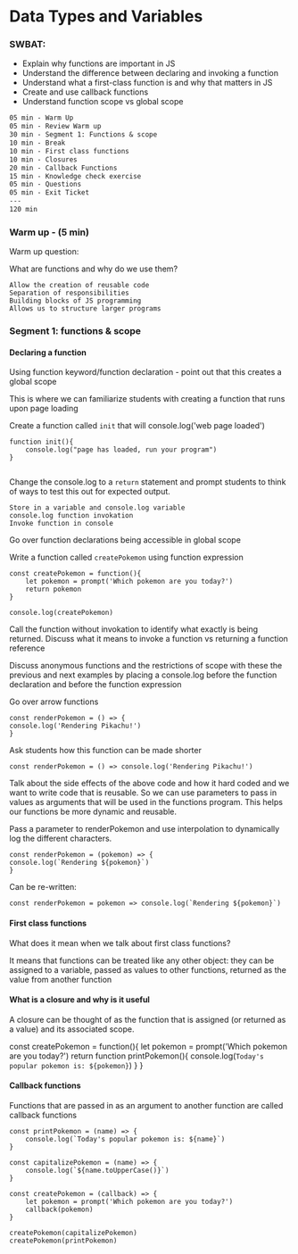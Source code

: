 # Data Types and Variables

### SWBAT:

- Explain why functions are important in JS
- Understand the difference between declaring and invoking a function
- Understand what a first-class function is and why that matters in JS
- Create and use callback functions
- Understand function scope vs global scope

```txt
05 min - Warm Up
05 min - Review Warm up
30 min - Segment 1: Functions & scope
10 min - Break
10 min - First class functions 
10 min - Closures
20 min - Callback Functions
15 min - Knowledge check exercise
05 min - Questions
05 min - Exit Ticket
---
120 min
```

### Warm up - (5 min)

Warm up question:

What are functions and why do we use them?

```
Allow the creation of reusable code
Separation of responsibilities
Building blocks of JS programming
Allows us to structure larger programs
```

### Segment 1: functions & scope

#### Declaring a function

Using function keyword/function declaration - point out that this creates a global scope

This is where we can familiarize students with creating a function that runs upon page loading 

Create a function called `init` that will console.log('web page loaded')

```
function init(){
    console.log("page has loaded, run your program")
}
 
```

Change the console.log to a `return` statement and prompt students to think of ways to test this out for expected output. 

``` 
Store in a variable and console.log variable
console.log function invokation
Invoke function in console
```

Go over function declarations being accessible in global scope

Write a function called `createPokemon` using function expression 

```
const createPokemon = function(){
    let pokemon = prompt('Which pokemon are you today?')
    return pokemon
}

console.log(createPokemon)
```

Call the function without invokation to identify what exactly is being returned. Discuss what it means to invoke a function vs returning a function reference

Discuss anonymous functions and the restrictions of scope with these the previous and next examples by placing a console.log before the function declaration and before the function expression

Go over arrow functions

```
const renderPokemon = () => {
console.log('Rendering Pikachu!')
}
```

Ask students how this function can be made shorter

```
const renderPokemon = () => console.log('Rendering Pikachu!')
```

Talk about the side effects of the above code and how it hard coded and we want to write code that is reusable. So we can use parameters to pass in values as arguments that will be used in the functions program.
This helps our functions be more dynamic and reusable.

Pass a parameter to renderPokemon and use interpolation to dynamically log the different characters.

```
const renderPokemon = (pokemon) => {
console.log(`Rendering ${pokemon}`)
}
```

Can be re-written:

```
const renderPokemon = pokemon => console.log(`Rendering ${pokemon}`)

```
#### First class functions

What does it mean when we talk about first class functions?

It means that functions can be treated like any other object: they can be assigned to a variable, passed as values to other functions, returned as the value from another function

#### What is a closure and why is it useful

A closure can be thought of as the function that is assigned (or returned as a value) and its associated scope.

const createPokemon = function(){
    let pokemon = prompt('Which pokemon are you today?')
    return function printPokemon(){
        console.log(`Today's popular pokemon is: ${pokemon}`)
    }
}

#### Callback functions

Functions that are passed in as an argument to another function are called callback functions

```
const printPokemon = (name) => {
    console.log(`Today's popular pokemon is: ${name}`)
}

const capitalizePokemon = (name) => {
    console.log(`${name.toUpperCase()}`)
}

const createPokemon = (callback) => {
    let pokemon = prompt('Which pokemon are you today?')
    callback(pokemon)
}

createPokemon(capitalizePokemon)
createPokemon(printPokemon)
```
